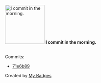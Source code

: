 <img src="https://my-badges.github.io/my-badges/morning-commits.png" alt="I commit in the morning." title="I commit in the morning." width="128">
<strong>I commit in the morning.</strong>
<br><br>

Commits:

- <a href="https://github.com/HorebZ/HorebZ/commit/71e6b89430da4d9d268906c1c607f29dda370721">71e6b89</a>


Created by <a href="https://github.com/my-badges/my-badges">My Badges</a>